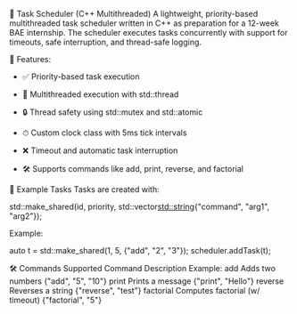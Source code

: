 🧠 Task Scheduler (C++ Multithreaded)
A lightweight, priority-based multithreaded task scheduler written in C++ as preparation for a 12-week BAE internship. The scheduler executes tasks concurrently with support for timeouts, safe interruption, and thread-safe logging.



🚀 Features:
- ✅ Priority-based task execution

- 🧵 Multithreaded execution with std::thread

- 🔒 Thread safety using std::mutex and std::atomic

- ⏱ Custom clock class with 5ms tick intervals

- ❌ Timeout and automatic task interruption

- 🛠 Supports commands like add, print, reverse, and factorial



🧪 Example Tasks
Tasks are created with:

std::make_shared<Task>(id, priority, std::vector<std::string>{"command", "arg1", "arg2"});

Example:

auto t = std::make_shared<Task>(1, 5, {"add", "2", "3"});
scheduler.addTask(t);



🛠 Commands Supported
Command	Description	Example:
add	Adds two numbers	{"add", "5", "10"}
print	Prints a message	{"print", "Hello"}
reverse	Reverses a string	{"reverse", "test"}
factorial	Computes factorial (w/ timeout)	{"factorial", "5"}
